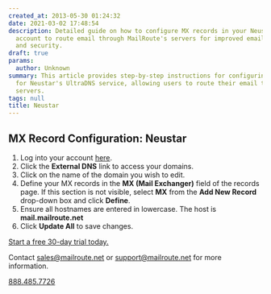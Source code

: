 ```yaml
---
created_at: 2013-05-30 01:24:32
date: 2021-03-02 17:48:54
description: Detailed guide on how to configure MX records in your Neustar UltraDNS
  account to route email through MailRoute's servers for improved email deliverability
  and security.
draft: true
params:
  author: Unknown
summary: This article provides step-by-step instructions for configuring MX records
  for Neustar's UltraDNS service, allowing users to route their email through MailRoute's
  servers.
tags: null
title: Neustar
---
```



## MX Record Configuration: Neustar

  1. Log into your account [here](https://portal.ultradns.com/).
  2. Click the **External DNS** link to access your domains.
  3. Click on the name of the domain you wish to edit.
  4. Define your MX records in the **MX (Mail Exchanger)** field of the records page. If this section is not visible, select **MX** from the **Add New Record** drop-down box and click **Define**.
  5. Ensure all hostnames are entered in lowercase. The host is **mail.mailroute.net**
  6. Click **Update All** to save changes.

[Start a free 30-day trial today.](http://mailroute.net/signup.html)

Contact [sales@mailroute.net](mailto:sales@mailroute.net) or
[support@mailroute.net](mailto:support@mailroute.net) for more information.

[888.485.7726](tel:888.485.7726)

